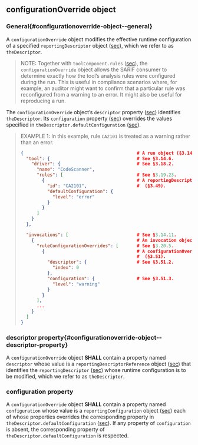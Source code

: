 ## configurationOverride object

### General{#configurationoverride-object--general}

A `configurationOverride` object modifies the effective runtime configuration of a specified `reportingDescriptor` object ([sec](#reportingdescriptor-object)), which we refer to as `theDescriptor`.

> NOTE: Together with `toolComponent.rules` ([sec](#rules-property)), the `configurationOverride` object allows the SARIF consumer to determine exactly how the tool’s analysis rules were configured during the run. This is useful in compliance scenarios where, for example, an auditor might want to confirm that a particular rule was reconfigured from a warning to an error. It might also be useful for reproducing a run.

The `configurationOverride` object’s `descriptor` property ([sec](#configurationoverride-object--descriptor-property)) identifies `theDescriptor`. Its `configuration` property ([sec](#configuration-property)) overrides the values specified in `theDescriptor.defaultConfiguration` ([sec](#defaultconfiguration-property)).

> EXAMPLE 1: In this example, rule `CA2101` is treated as a warning rather than an error.
> 
> ```json
> {                                           # A run object (§3.14).
>   "tool": {                                 # See §3.14.6.
>     "driver": {                             # See §3.18.2.
>       "name": "CodeScanner",
>       "rules": [                            # See §3.19.23.
>         {                                   # A reportingDescriptor object
>           "id": "CA2101",                   #  (§3.49).
>           "defaultConfiguration": {
>             "level": "error"
>           }
>         }
>       ]
>     }
>   },
> 
>   "invocations": [                          # See §3.14.11.
>     {                                       # An invocation object (§3.20).
>       "ruleConfigurationOverrides": [       # See §3.20.5.
>         {                                   # A configurationOverride object
>                                             #  (§3.51).
>           "descriptor": {                   # See §3.51.2.
>             "index": 0
>           },
>           "configuration": {                # See §3.51.3.
>             "level": "warning"
>           }
>         }
>       ],
>       ...
>     }
>   ]
> }
> ```

### descriptor property{#configurationoverride-object--descriptor-property}

A `configurationOverride` object **SHALL** contain a property named `descriptor` whose value is a `reportingDescriptorReference` object ([sec](#reportingdescriptorreference-object)) that identifies the `reportingDescriptor` ([sec](#reportingdescriptor-object)) whose runtime configuration is to be modified, which we refer to as `theDescriptor`.

### configuration property

A `configurationOverride` object **SHALL** contain a property named `configuration` whose value is a `reportingConfiguration` object ([sec](#reportingconfiguration-object)) each of whose properties overrides the corresponding property in `theDescriptor.defaultConfiguration` ([sec](#defaultconfiguration-property)). If any property of `configuration` is absent, the corresponding property of `theDescriptor.defaultConfiguration` is respected.
